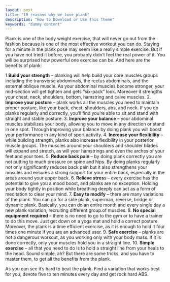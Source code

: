 ```yaml
---
layout: post
title: "10 reasons why we love plank"
description: "How to Download or Use This Theme"
keywords: "dummy content"
---
```


Plank is one of the body weight exercise, that will never go out from the fashion because is one of the most effective workout you can do. Staying for a minute in the plank pose may seem like a really simple exercise. But if you have not tried it before, you probably didn’t feel the real power of it. You will be surprised how powerful one exercise can be. And here are the benefits of plank:

1.**Build your strength** – planking will help build your core muscles groups including the transverse abdominals, the rectus abdominals, and the external oblique muscle. As your abdominal muscles become stronger, your mid-section will get tighten and gets “six-pack” look. Moreover it strengths your chest, neck, shoulders, bottom, hamstring and calve muscles.
2. **Improve your posture** – plank works all the muscles you need to maintain proper posture, like your back, chest, shoulders, abs, and neck. If you do planks regularly and correctly, you’ll find you’re able to sit and stand with straight and stable posture.
3. **Improve your balance** – your abdominal muscles stabilizes your body, allowing you to move in any direction or stand in one spot. Through improving your balance by doing plank you will boost your performance in any kind of sport activity.
4. **Increase your flexibility** – while building strength, planks also increase flexibility in your posterior muscle groups. The muscles around your shoulders and shoulder blades will expand and stretch, as will your hamstrings and even the arches of your feet and your toes.
5. **Reduce back pain** – by doing plank correctly you are not putting to much pressure on spine and hips. By doing planks regularly not only significantly reduces back pain but it also strengthens your muscles and ensures a strong support for your entire back, especially in the areas around your upper back.
6. **Relieve stres**s – every exercise has the potential to give you a mood boost, and planks are no exception. Holding your body tightly in position while breathing deeply can act as a form of meditation to clear your mind.
7. **Easy to modify** – there are many variations of the plank. You can go for a side plank, superman, reverse, bridge or dynamic plank. Basically, you can do an entire month and every single day a new plank variation, recruiting different group.of muscles.
8. **No special equipment required** – there is no need to go to the gym or to have a trainer to do this move. Just get down on a yoga mat and hold a correct posture. Moreover, the plank is a time efficient exercise, as it is enough to hold it four times one minute if you are an advanced user. 
9. **Safe exercise** – planks are not a dangerous workout, as you working only with your body mass. If it is done correctly, only your muscles hold you in a straight line.
10. **Simple exercise** – all that you need to do is to hold a straight line from your heals to the head. Sound simple, ah? But there are some tricks, and you have to master them, to get all the benefits from the plank.

As you can see it’s hard to beat the plank. Find a variation that works best for you, devote five to ten minutes every day and get rock hard ABS.